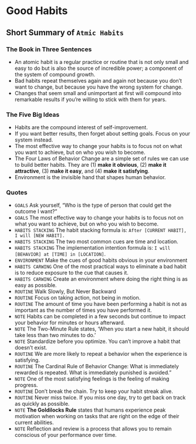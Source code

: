 # Good Habits

## Short Summary of `Atmic Habits`

### The Book in Three Sentences

* An atomic habit is a regular practice or routine that is not only small and easy to do but is also the source of incredible power; a component of the system of compound growth.
* Bad habits repeat themselves again and again not because you don’t want to change, but because you have the wrong system for change.
* Changes that seem small and unimportant at first will compound into remarkable results if you’re willing to stick with them for years.

### The Five Big Ideas

* Habits are the compound interest of self-improvement.
* If you want better results, then forget about setting goals. Focus on your system instead.
* The most effective way to change your habits is to focus not on what you want to achieve, but on who you wish to become.
* The Four Laws of Behavior Change are a simple set of rules we can use to build better habits. They are (1) **make it obvious**, (2) **make it attractive**, (3) **make it easy**, and (4) **make it satisfying**.
* Environment is the invisible hand that shapes human behavior.               

### Quotes

* `GOALS` Ask yourself, “Who is the type of person that could get the outcome I want?”
* `GOALS` The most effective way to change your habits is to focus not on what you want to achieve, but on who you wish to become.
* `HABITS STACKING` The habit stacking formula is: `After [CURRENT HABIT], I will [NEW HABIT].`
* `HABITS STACKING` The two most common cues are time and location.
* `HABITS STACKING` The implementation intention formula is: `I will [BEHAVIOR] at [TIME] in [LOCATION]`.
* `ENVIRONMENT` Make the cues of good habits obvious in your environment
* `HABITS CARWING` One of the most practical ways to eliminate a bad habit is to reduce exposure to the cue that causes it.
* `HABITS CARWING` Create an environment where doing the right thing is as easy as possible.
* `ROUTINE` Walk Slowly, But Never Backward
* `ROUTINE` Focus on taking action, not being in motion.
* `ROUTINE` The amount of time you have been performing a habit is not as important as the number of times you have performed it.
* `NOTE` Habits can be completed in a few seconds but continue to impact your behavior for minutes or hours afterward.
* `NOTE` The Two-Minute Rule states, ‘When you start a new habit, it should take less than two minutes to do.’
* `NOTE` Standardize before you optimize. You can’t improve a habit that doesn’t exist.
* `ROUTINE` We are more likely to repeat a behavior when the experience is satisfying.
* `ROUTINE` The Cardinal Rule of Behavior Change: What is immediately rewarded is repeated. What is immediately punished is avoided.”
* `NOTE` One of the most satisfying feelings is the feeling of making progress.
* `ROUTINE` Don’t break the chain. Try to keep your habit streak alive.
* `ROUTINE` Never miss twice. If you miss one day, try to get back on track as quickly as possible.
* `NOTE` **The Goldilocks Rule** states that humans experience peak motivation when working on tasks that are right on the edge of their current abilities.
* `NOTE` Reflection and review is a process that allows you to remain conscious of your performance over time.